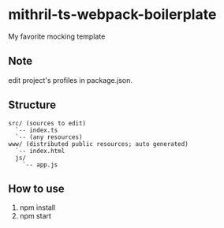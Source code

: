 # mithril-ts-webpack-boilerplate
My favorite mocking template

## Note
edit project's profiles in package.json.

## Structure
```
src/ (sources to edit)
  `-- index.ts
  `-- (any resources)
www/ (distributed public resources; auto generated)
  `-- index.html
  js/
    `-- app.js
```

## How to use
1. npm install
1. npm start
